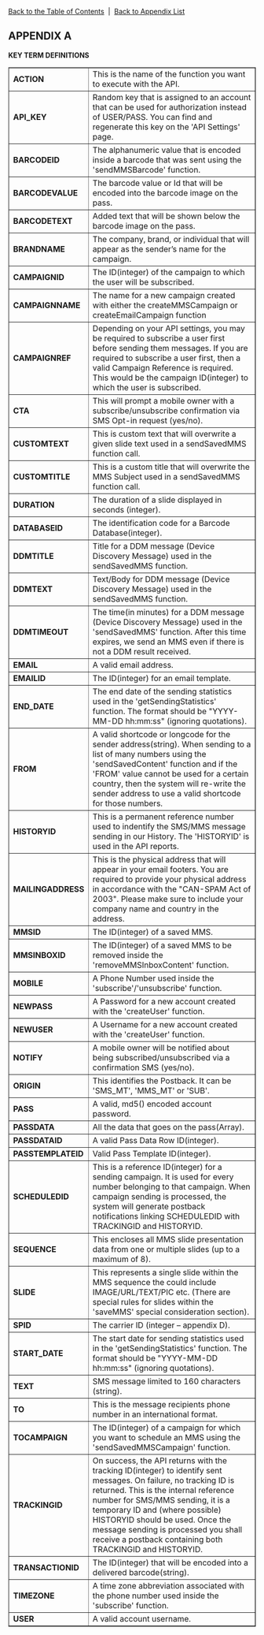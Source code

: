 <a href="/1.3/README.md">Back to the Table of Contents</a>&nbsp;&nbsp;|&nbsp;&nbsp;<a href="API_APPENDIX.md">Back to Appendix List</a>
<h2>APPENDIX A</h2>
<div class="text-2"><a id="appendix-b"></a><strong>KEY TERM DEFINITIONS</strong></div>

<table border = "1">

<tr><td width="30%"><b>ACTION</b></td><td> This is the name of the function you want to execute with the API.</td></tr>
<tr><td><b>API_KEY</b></td><td> Random key that is assigned to an account that can be used for authorization instead of USER/PASS. You can find and regenerate this key on the 'API Settings' page.</td></tr>
<tr><td><b>BARCODEID</b></td><td> The alphanumeric value that is encoded inside a barcode that was sent using the 'sendMMSBarcode' function.</td></tr>
<tr><td><b>BARCODEVALUE</b></td><td> The barcode value or Id that will be encoded into the barcode image on the pass.</td></tr>
<tr><td><b>BARCODETEXT</b></td><td> Added text that will be shown below the barcode image on the pass.</td></tr>
<tr><td><b>BRANDNAME</b></td><td> The company, brand, or individual that will appear as the sender’s name for the campaign.</td></tr>
<tr><td><b>CAMPAIGNID</b></td><td> The ID(integer) of the campaign to which the user will be subscribed.</td></tr>
<tr><td><b>CAMPAIGNNAME</b></td><td> The name for a new campaign created with either the createMMSCampaign or createEmailCampaign function</td></tr>
<tr><td><b>CAMPAIGNREF</b></td><td> Depending on your API settings, you may be required to subscribe a user first before sending them messages. If you are required to subscribe a user first, then a valid Campaign Reference is required. This would be the campaign ID(integer) to which the user is subscribed.</td></tr>
<tr><td><b>CTA</b></td><td> This will prompt a mobile owner with a subscribe/unsubscribe confirmation via SMS Opt-in request (yes/no).</td></tr>
<tr><td><b>CUSTOMTEXT</b></td><td> This is custom text that will overwrite a given slide text used in a sendSavedMMS function call.</td></tr>
<tr><td><b>CUSTOMTITLE</b></td><td> This is a custom title that will overwrite the MMS Subject used in a sendSavedMMS function call.</td></tr>
<tr><td><b>DURATION</b></td><td> The duration of a slide displayed in seconds (integer).</td></tr>
<tr><td><b>DATABASEID</b></td><td> The identification code for a Barcode Database(integer).</td></tr>
<tr><td><b>DDMTITLE</b></td><td> Title for a DDM message (Device Discovery Message) used in the sendSavedMMS function.</td></tr>
<tr><td><b>DDMTEXT</b></td><td> Text/Body for DDM message (Device Discovery Message) used in the sendSavedMMS function.</td></tr>
<tr><td><b>DDMTIMEOUT</b></td><td>  The time(in minutes) for a DDM message (Device Discovery Message) used in the 'sendSavedMMS' function. After this time expires, we send an MMS even if there is not a DDM result received.</td></tr>
<tr><td><b>EMAIL</b></td><td> A valid email address.</td></tr>
<tr><td><b>EMAILID</b></td><td> The ID(integer) for an email template.</td></tr>
<tr><td><b>END_DATE</b></td><td> The end date of the sending statistics used in the 'getSendingStatistics' function. The format should be "YYYY-MM-DD hh:mm:ss" (ignoring quotations).</td></tr>
<tr><td><b>FROM</b></td><td> A valid shortcode or longcode for the sender address(string). When sending to a list of many numbers using the 'sendSavedContent' function and if the 'FROM' value cannot be used for a certain country, then the system will re-write the sender address to use a valid shortcode for those numbers.</td></tr>
<tr><td><b>HISTORYID</b></td><td> This is a permanent reference number used to indentify the SMS/MMS message sending in our History. The 'HISTORYID' is used in the API reports.</td></tr>
<tr><td><b>MAILINGADDRESS</b></td><td> This is the physical address that will appear in your email footers. You are required to provide your physical address in accordance with the "CAN-SPAM Act of 2003". Please make sure to include your company name and country in the address.</td></tr>
<tr><td><b>MMSID</b></td><td> The ID(integer) of a saved MMS.</td></tr>
<tr><td><b>MMSINBOXID</b></td><td> The ID(integer) of a saved MMS to be removed inside the 'removeMMSInboxContent' function.</td></tr>
<tr><td><b>MOBILE</b></td><td> A Phone Number used inside the 'subscribe'/'unsubscribe' function.</td></tr>
<tr><td><b>NEWPASS</b></td><td> A Password for a new account created with the 'createUser' function.</td></tr>
<tr><td><b>NEWUSER</b></td><td> A Username for a new account created with the 'createUser' function.</td></tr>
<tr><td><b>NOTIFY</b></td><td> A mobile owner will be notified about being subscribed/unsubscribed via a confirmation SMS (yes/no).</td></tr>
<tr><td><b>ORIGIN</b></td><td> This identifies the Postback. It can be 'SMS_MT', 'MMS_MT' or 'SUB'.</td></tr>
<tr><td><b>PASS</b></td><td> A valid, md5() encoded account password.</td></tr>
<tr><td><b>PASSDATA</b></td><td>  All the data that goes on the pass(Array).</td></tr>
<tr><td><b>PASSDATAID</b></td><td> A valid Pass Data Row ID(integer).</td></tr>
<tr><td><b>PASSTEMPLATEID</b></td><td> Valid Pass Template ID(integer).</td></tr>
<tr><td><b>SCHEDULEDID</b></td><td> This is a reference ID(integer) for a sending campaign. It is used for every number belonging to that campaign. When campaign sending is processed, the system will generate postback notifications linking SCHEDULEDID with TRACKINGID and HISTORYID.</td></tr>
<tr><td><b>SEQUENCE</b></td><td> This encloses all MMS slide presentation data from one or multiple slides (up to a maximum of 8).</td></tr>
<tr><td><b>SLIDE</b></td><td> This represents a single slide within the MMS sequence the could include IMAGE/URL/TEXT/PIC etc. (There are special rules for slides within the 'saveMMS' special consideration section).</td></tr>
<tr><td><b>SPID</b></td><td> The carrier ID (integer – appendix D).</td></tr>
<tr><td><b>START_DATE</b></td><td> The start date for sending statistics used in the 'getSendingStatistics' function. The format should be "YYYY-MM-DD hh:mm:ss" (ignoring quotations).</td></tr>
<tr><td><b>TEXT</b></td><td> SMS message limited to 160 characters (string).</td></tr>
<tr><td><b>TO</b></td><td> This is the message recipients phone number in an international format.</td></tr>
<tr><td><b>TOCAMPAIGN</b></td><td> The ID(integer) of a campaign for which you want to schedule an MMS using the 'sendSavedMMSCampaign' function.</td></tr>
<tr><td><b>TRACKINGID</b></td><td> On success, the API returns with the tracking ID(integer) to identify sent messages.  On failure, no tracking ID is returned. This is the internal reference number for SMS/MMS sending, it is a temporary ID and (where possible) HISTORYID should be used. Once the message sending is processed you shall receive a postback containing both TRACKINGID and HISTORYID.</td></tr>
<tr><td><b>TRANSACTIONID</b></td><td> The ID(integer) that will be encoded into a delivered barcode(string).</td></tr>
<tr><td><b>TIMEZONE</b></td><td> A time zone abbreviation associated with the phone number used inside the 'subscribe' function.</td></tr>
<tr><td><b>USER</b></td><td> A valid account username.</td></tr>

</table>

